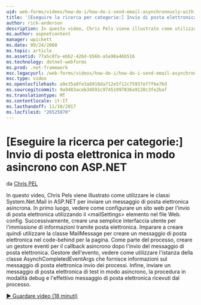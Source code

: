```yaml
---
uid: web-forms/videos/how-do-i/how-do-i-send-email-asynchronously-with-aspnet
title: '[Eseguire la ricerca per categorie:] Invio di posta elettronica in modo asincrono con ASP.NET | Documenti Microsoft'
author: rick-anderson
description: In questo video, Chris Pels viene illustrato come utilizzare le classi System.Net.Mail in ASP.NET per inviare un messaggio di posta elettronica asincrona. In primo luogo, vedere come configurare un isolamento di web...
ms.author: aspnetcontent
manager: wpickett
ms.date: 09/24/2008
ms.topic: article
ms.assetid: 77a5c8fa-ebb2-426d-b56b-a5a98a46b516
ms.technology: dotnet-webforms
ms.prod: .net-framework
msc.legacyurl: /web-forms/videos/how-do-i/how-do-i-send-email-asynchronously-with-aspnet
msc.type: video
ms.openlocfilehash: a9e35a8fe3a6918da712e5f12c75937ef7f6e76d
ms.sourcegitcommit: 9a9483aceb34591c97451997036a9120c3fe2baf
ms.translationtype: MT
ms.contentlocale: it-IT
ms.lasthandoff: 11/10/2017
ms.locfileid: "26525870"
---
```

<a name="how-do-i-send-email-asynchronously-with-aspnet"></a>[Eseguire la ricerca per categorie:] Invio di posta elettronica in modo asincrono con ASP.NET
====================
da [Chris PEL](https://twitter.com/chrispels)

In questo video, Chris Pels viene illustrato come utilizzare le classi System.Net.Mail in ASP.NET per inviare un messaggio di posta elettronica asincrona. In primo luogo, vedere come configurare un sito web per l'invio di posta elettronica utilizzando il &lt;mailSettings&gt; elemento nel file Web. config. Successivamente, creare una semplice interfaccia utente per l'immissione di informazioni tramite posta elettronica. Imparare a creare quindi utilizzare la classe MailMessage per creare un messaggio di posta elettronica nel code-behind per la pagina. Come parte del processo, creare un gestore eventi per il callback asincrono dopo l'invio del messaggio di posta elettronica. Gestore dell'evento, vedere come utilizzare l'istanza della classe AsynchCompletedEventArgs che fornisce informazioni sul messaggio di posta elettronica invio dei processi. Infine, inviare un messaggio di posta elettronica di test in modo asincrono, la procedura in modalità debug e l'effettivo messaggio di posta elettronica ricevuti dal processo.

[&#9654; Guardare video (18 minuti)](https://channel9.msdn.com/Blogs/ASP-NET-Site-Videos/how-do-i-send-email-asynchronously-with-aspnet)
